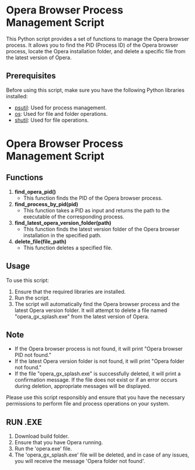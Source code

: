 # Opera Browser Process Management Script

This Python script provides a set of functions to manage the Opera browser process. It allows you to find the PID (Process ID) of the Opera browser process, locate the Opera installation folder, and delete a specific file from the latest version of Opera.

## Prerequisites

Before using this script, make sure you have the following Python libraries installed:

- [psutil](https://pypi.org/project/psutil/): Used for process management.
- [os](https://docs.python.org/3/library/os.html): Used for file and folder operations.
- [shutil](https://docs.python.org/3/library/shutil.html): Used for file operations.

# Opera Browser Process Management Script

## Functions

1. **find_opera_pid()**
   - This function finds the PID of the Opera browser process.
2. **find_process_by_pid(pid)**
   - This function takes a PID as input and returns the path to the executable of the corresponding process.
3. **find_latest_opera_version_folder(path)**
   - This function finds the latest version folder of the Opera browser installation in the specified path.
4. **delete_file(file_path)**
   - This function deletes a specified file.

## Usage

To use this script:
1. Ensure that the required libraries are installed.
2. Run the script.
3. The script will automatically find the Opera browser process and the latest Opera version folder. It will attempt to delete a file named "opera_gx_splash.exe" from the latest version of Opera.

## Note

- If the Opera browser process is not found, it will print "Opera browser PID not found."
- If the latest Opera version folder is not found, it will print "Opera folder not found."
- If the file "opera_gx_splash.exe" is successfully deleted, it will print a confirmation message. If the file does not exist or if an error occurs during deletion, appropriate messages will be displayed.

Please use this script responsibly and ensure that you have the necessary permissions to perform file and process operations on your system.


## RUN .EXE

1. Download build folder.
2. Ensure that you have Opera running.
3. Run the 'opera.exe' file. 
4. The 'opera_gx_splash.exe' file will be deleted, and in case of any issues, you will receive the message 'Opera folder not found'.
